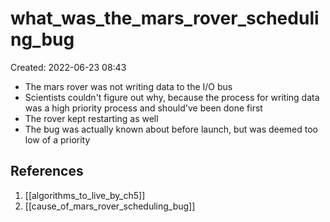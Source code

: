 # what_was_the_mars_rover_scheduling_bug
Created: 2022-06-23 08:43
- The mars rover was not writing data to the I/O bus
- Scientists couldn't figure out why, because the process for writing data was a high priority process and should've been done first
- The rover kept restarting as well
- The bug was actually known about before launch, but was deemed too low of a priority

## References
1. [[algorithms_to_live_by_ch5]]
2. [[cause_of_mars_rover_scheduling_bug]]